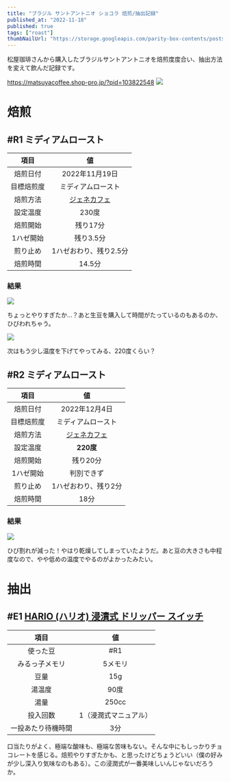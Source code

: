 ```yaml
---
title: "ブラジル サントアントニオ ショコラ 焙煎/抽出記録"
published_at: "2022-11-18"
published: true
tags: ["roast"]
thumbNailUrl: "https://storage.googleapis.com/parity-box-contents/posts/images/coffee-brazil-santo-antonio/IMG_0588.jpg"
---
```



松屋珈琲さんから購入したブラジルサントアントニオを焙煎度度合い、抽出方法を変えて飲んだ記録です。

https://matsuyacoffee.shop-pro.jp/?pid=103822548
![](/images/coffee-brazil-santo-antonio/IMG_0579.jpg)

# 焙煎


## #R1 ミディアムロースト


| 項目 | 値 |
|:---:|:---:|
| 焙煎日付 | 2022年11月19日 |
| 目標焙煎度 | ミディアムロースト |
| 焙煎方法 | [ジェネカフェ](https://amzn.to/3tKwnHh) |
| 設定温度 | 230度 |
| 焙煎開始 | 残り17分 |
| 1ハゼ開始 | 残り3.5分 |
| 煎り止め | 1ハゼおわり、残り2.5分 |
| 焙煎時間 | 14.5分 |

### 結果

![](/images/coffee-brazil-santo-antonio/IMG_0588.jpg)

ちょっとやりすぎたか…？あと生豆を購入して時間がたっているのもあるのか、ひびわれちゃう。

![](/images/coffee-brazil-santo-antonio/IMG_0589.jpg)

次はもう少し温度を下げてやってみる、220度くらい？

## #R2 ミディアムロースト


| 項目 | 値 |
|:---:|:---:|
| 焙煎日付 | 2022年12月4日 |
| 目標焙煎度 | ミディアムロースト |
| 焙煎方法 | [ジェネカフェ](https://amzn.to/3tKwnHh) |
| 設定温度 | **220度** |
| 焙煎開始 | 残り20分 |
| 1ハゼ開始 | 判別できず |
| 煎り止め | 1ハゼおわり、残り2分 |
| 焙煎時間 | 18分 |

### 結果

![](/images/coffee-brazil-santo-antonio/IMG_0918.jpg)

ひび割れが減った！やはり乾燥してしまっていたようだ。あと豆の大きさも中程度なので、やや低めの温度でやるのがよかったみたい。

# 抽出

## #E1 [HARIO (ハリオ) 浸漬式 ドリッパー スイッチ](https://amzn.to/3tMBVkD)

| 項目 | 値 |
|:---:|:---:|
| 使った豆 | #R1 |
| みるっ子メモリ | 5メモリ |
| 豆量 | 15g |
| 湯温度 | 90度 |
| 湯量 | 250cc |
| 投入回数 | 1（浸潤式マニュアル） |
| 一投あたり待機時間 | 3分 |


口当たりがよく、極端な酸味も、極端な苦味もない。そんな中にもしっかりチョコレートを感じる。焙煎やりすぎたかも、と思ったけどちょうどいい（僕の好みが少し深入り気味なのもある）。この浸潤式が一番美味しいんじゃないだろうか。

